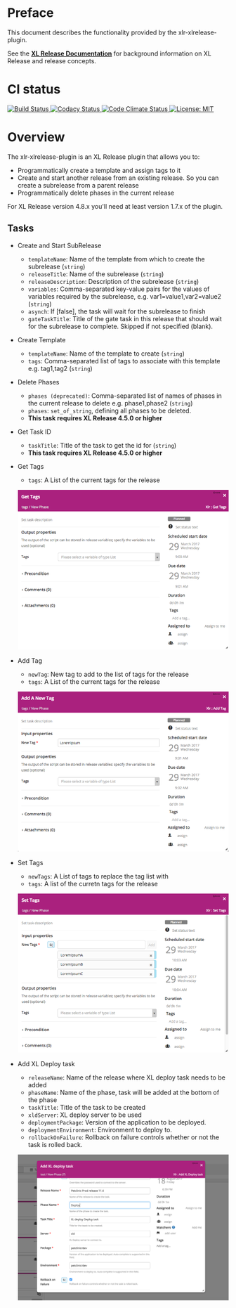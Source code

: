 # Preface #

This document describes the functionality provided by the xlr-xlrelease-plugin.

See the **[XL Release Documentation](https://docs.xebialabs.com/xl-release/index.html)** for background information on XL Release and release concepts.

# CI status #

[![Build Status][xlr-xlrelease-travis-image] ][xlr-xlrelease-travis-url]
[![Codacy Status][xlr-xlrelease-codacy-image] ][xlr-xlrelease-codacy-url]
[![Code Climate Status][xlr-xlrelease-code-climate-image] ][xlr-xlrelease-code-climate-url]
[![License: MIT][xlr-xlrelease-plugin-license-image] ][xlr-xlrelease-plugin-license-url]


[xlr-xlrelease-travis-image]: https://travis-ci.org/xebialabs-community/xlr-xlrelease-plugin.svg?branch=master
[xlr-xlrelease-travis-url]: https://travis-ci.org/xebialabs-community/xlr-xlrelease-plugin
[xlr-xlrelease-codacy-image]: https://api.codacy.com/project/badge/Grade/84c1d8ffa58648daa7e165462cdcce22
[xlr-xlrelease-codacy-url]: https://www.codacy.com/app/rvanstone/xlr-xlrelease-plugin
[xlr-xlrelease-code-climate-image]: https://codeclimate.com/github/xebialabs-community/xlr-xlrelease-plugin/badges/gpa.svg
[xlr-xlrelease-code-climate-url]: https://codeclimate.com/github/xebialabs-community/xlr-xlrelease-plugin
[xlr-xlrelease-plugin-license-image]: https://img.shields.io/badge/License-MIT-yellow.svg
[xlr-xlrelease-plugin-license-url]: https://opensource.org/licenses/MIT

# Overview #

The xlr-xlrelease-plugin is an XL Release plugin that allows you to:

  * Programmatically create a template and assign tags to it
  * Create and start another release from an existing release. So you can create a subrelease from a parent release
  * Programmatically delete phases in the current release

For XL Release version 4.8.x you'll need at least version 1.7.x of the plugin.


## Tasks ##
+ Create and Start SubRelease
  * `templateName`: Name of the template from which to create the subrelease (`string`) 
  * `releaseTitle`: Name of the subrelease (`string`)
  * `releaseDescription`: Description of the subrelease (`string`)
  * `variables`: Comma-separated key-value pairs for the values of variables required by the subrelease, e.g. var1=value1,var2=value2 (`string`)
  * `asynch`: If [false], the task will wait for the subrelease to finish
  * `gateTaskTitle`: Title of the gate task in this release that should wait for the subrelease to complete. Skipped if not specified (blank).

+ Create Template
  * `templateName`: Name of the template to create (`string`)
  * `tags`: Comma-separated list of tags to associate with this template e.g. tag1,tag2 (`string`)

+ Delete Phases
  * `phases (deprecated)`: Comma-separated list of names of phases in the current release to delete e.g. phase1,phase2 (`string`)
  * `phases`: `set_of_string`, defining all phases to be deleted.
  * **This task requires XL Release 4.5.0 or higher**

+ Get Task ID
  *  `taskTitle`: Title of the task to get the id for (`string`)
  * **This task requires XL Release 4.5.0 or higher**

+ Get Tags
  * `tags`: A List of the current tags for the release

  ![GetTags](images/GetTags.png)
  
+ Add Tag
  * `newTag`: New tag to add to the list of tags for the release
  * `tags`: A List of the current tags for the release

  ![AddTag](images/AddTag.png)
  
+ Set Tags
  * `newTags`: A List of tags to replace the tag list with
  * `tags`: A list of the curretn tags for the release

  ![SetTags](images/SetTags.png)
  
+ Add XL Deploy task
  * `releaseName`: Name of the release where XL deploy task needs to be added
  * `phaseName`: Name of the phase, task will be added at the bottom of the phase
  * `taskTitle`: Title of the task to be created
  * `xldServer`: XL deploy server to be used
  * `deploymentPackage`: Version of the application to be deployed.
  * `deploymentEnvironment`: Environment to deploy to.
  * `rollbackOnFailure`: Rollback on failure controls whether or not the task is rolled back.

  ![SetTags](images/add-xl-deploy-task.png)
  
